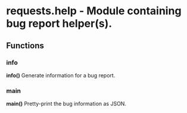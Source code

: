 
# requests.help - Module containing bug report helper(s).

## Functions

### info

<strong>info()</strong>
        Generate information for a bug report.
    

### main

<strong>main()</strong>
        Pretty-print the bug information as JSON.
